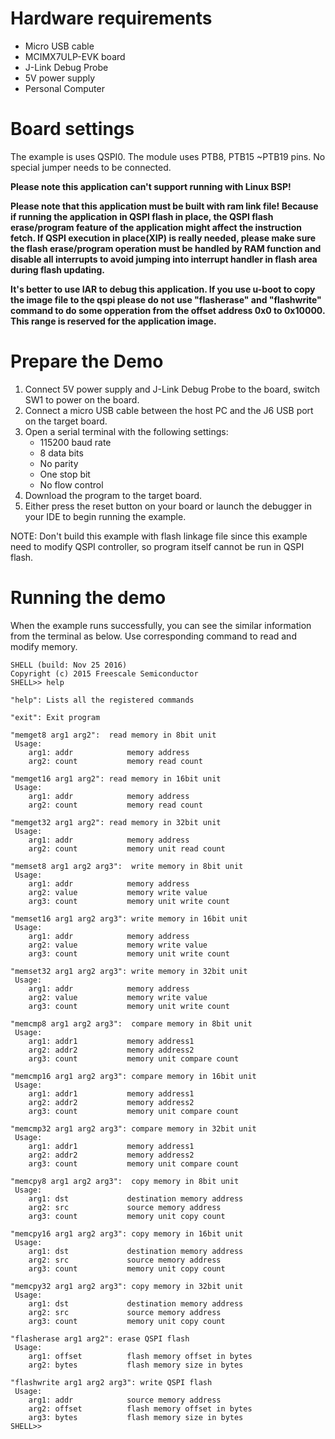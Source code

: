 Hardware requirements
=====================
- Micro USB cable
- MCIMX7ULP-EVK board
- J-Link Debug Probe
- 5V power supply
- Personal Computer

Board settings
============
The example is uses QSPI0. The module uses PTB8, PTB15 ~PTB19 pins.
No special jumper needs to be connected.

**Please note this application can't support running with Linux BSP!**

**Please note that this application must be built with ram link file! Because if running the application in QSPI
flash in place, the QSPI flash erase/program feature of the application might affect the instruction fetch. If QSPI
execution in place(XIP) is really needed, please make sure the flash erase/program operation must be handled by RAM
function and disable all interrupts to avoid jumping into interrupt handler in flash area during flash updating.**

**It's better to use IAR to debug this application. If you use u-boot to copy the image file to the qspi 
please do not use "flasherase" and "flashwrite" command to do some opperation from the offset address 0x0 to 0x10000.
This range is reserved for the application image.**

Prepare the Demo
===============
1.  Connect 5V power supply and J-Link Debug Probe to the board, switch SW1 to power on the board.
2.  Connect a micro USB cable between the host PC and the J6 USB port on the target board.
3.  Open a serial terminal with the following settings:
    - 115200 baud rate
    - 8 data bits
    - No parity
    - One stop bit
    - No flow control
4.  Download the program to the target board.
5.  Either press the reset button on your board or launch the debugger in your IDE to begin running the example.

NOTE: Don't build this example with flash linkage file since this example need to modify QSPI controller, so program itself cannot be run in QSPI flash.

Running the demo
===============
When the example runs successfully, you can see the similar information from the terminal as below. Use corresponding command to read and modify memory.

~~~~~~~~~~~~~~~~~~~~~
SHELL (build: Nov 25 2016)
Copyright (c) 2015 Freescale Semiconductor
SHELL>> help

"help": Lists all the registered commands

"exit": Exit program

"memget8 arg1 arg2":  read memory in 8bit unit
 Usage:
    arg1: addr            memory address
    arg2: count           memory read count

"memget16 arg1 arg2": read memory in 16bit unit
 Usage:
    arg1: addr            memory address
    arg2: count           memory read count

"memget32 arg1 arg2": read memory in 32bit unit
 Usage:
    arg1: addr            memory address
    arg2: count           memory unit read count

"memset8 arg1 arg2 arg3":  write memory in 8bit unit
 Usage:
    arg1: addr            memory address
    arg2: value           memory write value
    arg3: count           memory unit write count

"memset16 arg1 arg2 arg3": write memory in 16bit unit
 Usage:
    arg1: addr            memory address
    arg2: value           memory write value
    arg3: count           memory unit write count

"memset32 arg1 arg2 arg3": write memory in 32bit unit
 Usage:
    arg1: addr            memory address
    arg2: value           memory write value
    arg3: count           memory unit write count

"memcmp8 arg1 arg2 arg3":  compare memory in 8bit unit
 Usage:
    arg1: addr1           memory address1
    arg2: addr2           memory address2
    arg3: count           memory unit compare count

"memcmp16 arg1 arg2 arg3": compare memory in 16bit unit
 Usage:
    arg1: addr1           memory address1
    arg2: addr2           memory address2
    arg3: count           memory unit compare count

"memcmp32 arg1 arg2 arg3": compare memory in 32bit unit
 Usage:
    arg1: addr1           memory address1
    arg2: addr2           memory address2
    arg3: count           memory unit compare count

"memcpy8 arg1 arg2 arg3":  copy memory in 8bit unit
 Usage:
    arg1: dst             destination memory address
    arg2: src             source memory address
    arg3: count           memory unit copy count

"memcpy16 arg1 arg2 arg3": copy memory in 16bit unit
 Usage:
    arg1: dst             destination memory address
    arg2: src             source memory address
    arg3: count           memory unit copy count

"memcpy32 arg1 arg2 arg3": copy memory in 32bit unit
 Usage:
    arg1: dst             destination memory address
    arg2: src             source memory address
    arg3: count           memory unit copy count

"flasherase arg1 arg2": erase QSPI flash
 Usage:
    arg1: offset          flash memory offset in bytes
    arg2: bytes           flash memory size in bytes

"flashwrite arg1 arg2 arg3": write QSPI flash
 Usage:
    arg1: addr            source memory address
    arg2: offset          flash memory offset in bytes
    arg3: bytes           flash memory size in bytes
SHELL>>
~~~~~~~~~~~~~~~~~~~~~
